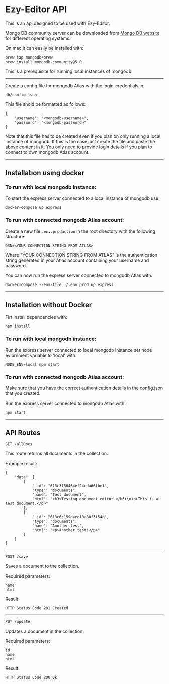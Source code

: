 # Ezy-Editor API

This is an api designed to be used with Ezy-Editor.

Mongo DB community server can be downloaded from [Mongo DB website](https://www.mongodb.com/try/download/community) for different operating systems.

On mac it can easily be installed with:

````
brew tap mongodb/brew
brew install mongodb-community@5.0
````

This is a prerequisite for running local instances of mongodb.

----

Create a config file for mongodb Atlas with the login-credentials in:

````
db/config.json
````

This file shold be formatted as follows:
````
{
    "username": "<mongodb-username>",
    "password": "<mongodb-password>"
}
````

Note that this file has to be created even if you plan on only running a local instance of mongodb. If this is the case just create the file and paste the above content in it. You only need to provide login details if you plan to connect to own mongodb Atlas account.

----

## Installation using docker

### To run with local mongodb instance:

To start the express server connected to a local instance of mongodb use:

````
docker-compose up express
````

### To run with connected mongodb Atlas account:

Create a new file ``` .env.production ``` in the root directory with the following structure:

````
DSN=<YOUR CONNECTION STRING FROM ATLAS>
````

Where "YOUR CONNECTION STRING FROM ATLAS" is the authentication string generated in your Atlas account containing your username and password.

You can now run the express server connected to mongodb Atlas with:

````
docker-compose --env-file ./.env.prod up express
````

----

## Installation without Docker

Firt install dependencies with:

````
npm install
````

### To run with local mongodb instance:

Run the express server connected to local mongodb instance set node eviornment variable to 'local' with:

````
NODE_ENV=local npm start
````

### To run with connected mongodb Atlas account:

Make sure that you have the correct authentication details in the config.json that you created.

Run the express server connected to mongodb Atlas with:

````
npm start
````

----

## API Routes

````
GET /allDocs
````
This route returns all documents in the collection.

Example result:

````
{
    "data": [
        {
            "_id": "613c3f56464ef24cda66fbe1",
            "type": "documents",
            "name": "Test document",
            "html": "<h3>Testing document editor.</h3>\n<p>This is a test document.</p>"
        },
        {
            "_id": "613c6c159d4ecf0a80f3f54c",
            "type": "documents",
            "name": "Another test",
            "html": "<p>Another test!</p>"
        }
    ]
}
````

----

````
POST /save
````

Saves a document to the collection.

Required parameters:
````
name
html
````

Result:
````
HTTP Status Code 201 Created
````

----

````
PUT /update
````

Updates a document in the collection.

Required parameters:
````
id
name
html
````

Result:
````
HTTP Status Code 200 Ok
````
